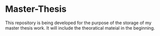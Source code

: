 # Master-Thesis

This repository is being developed for the purpose of the storage of my master thesis work.
It will include the theoratical mateial in the beginning.
